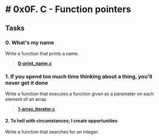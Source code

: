 
# # 0x0F. C - Function pointers



## Tasks
### 0. What's my name
Write a function that prints a name.

> [**0-print_name.c**](https://github.com/andresdiaz10/holbertonschool-low_level_programming/blob/main/0x0F-function_pointers/0-print_name.c)
### 1. If you spend too much time thinking about a thing, you'll never get it done
Write a function that executes a function given as a parameter on each element of an array.

> [**1-array_iterator.c**](https://github.com/andresdiaz10/holbertonschool-low_level_programming/blob/main/0x0F-function_pointers/1-array_iterator.c)
#### 2. To hell with circumstances; I create opportunities
Write a function that searches for an integer.

